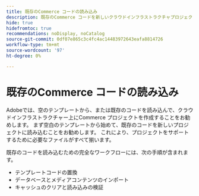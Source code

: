```yaml
---
title: 既存のCommerce コードの読み込み
description: 既存のCommerce コードを新しいクラウドインフラストラクチャプロジェクトに読み込む方法を説明します。
hide: true
hidefromtoc: true
recommendations: noDisplay, noCatalog
source-git-commit: 0df07e865c3c4fc4ac14483972643eafa8814726
workflow-type: tm+mt
source-wordcount: '97'
ht-degree: 0%

---
```



# 既存のCommerce コードの読み込み

Adobeでは、空のテンプレートから、または既存のコードを読み込んで、クラウドインフラストラクチャー上にCommerce プロジェクトを作成することをお勧めします。 まず空白のテンプレートから始めて、既存のコードを新しいプロジェクトに読み込むことをお勧めします。 これにより、プロジェクトをサポートするために必要なファイルがすべて揃います。

既存のコードを読み込むための完全なワークフローには、次の手順が含まれます。

- テンプレートコードの置換
- データベースとメディアコンテンツのインポート
- キャッシュのクリアと読み込みの検証
